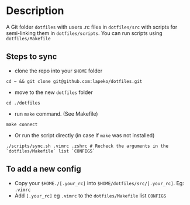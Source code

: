 # Description
A Git folder `dotfiles` with users .rc files in `dotfiles/src` with scripts for semi-linking them in `dotfiles/scripts`. You can run scripts using `dotfiles/Makefile`

## Steps to sync
- clone the repo into your `$HOME` folder
```shell
cd ~ && git clone git@github.com:lapeko/dotfiles.git
```
- move to the new `dotfiles` folder
```shell
cd ./dotfiles
```
- run `make` command. (See Makefile)
```shell
make connect
```
- Or run the script directly (in case if `make` was not installed)
```shell
./scripts/sync.sh .vimrc .zshrc # Recheck the arguments in the `dotfiles/Makefile` list `CONFIGS`
```

## To add a new config
- Copy your `$HOME./[.your_rc]` into `$HOME/dotfiles/src/[.your_rc]`. Eg: `.vimrc`
- Add `[.your_rc]` eg `.vimrc` to the `dotfiles/Makefile` list `CONFIGS`
